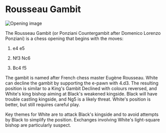 # Rousseau Gambit

![Opening image](https://www.thechesswebsite.com/wp-content/uploads/2015/08/the-rousseau-gambit.jpg)

The Rousseau Gambit (or Ponziani Countergambit after Domenico Lorenzo Ponziani) is a chess opening that begins with the moves:



1. e4 e5

2. Nf3 Nc6

3. Bc4 f5

The gambit is named after French chess master Eugène Rousseau. White can decline the gambit by supporting the e-pawn with 4.d3. The resulting position is similar to a King's Gambit Declined with colours reversed, and White's king bishop aiming at Black's weakened kingside. Black will have trouble castling kingside, and Ng5 is a likely threat. White's position is better, but still requires careful play.

Key themes for White are to attack Black's kingside and to avoid attempts by Black to simplify the position. Exchanges involving White's light-square bishop are particularly suspect.



